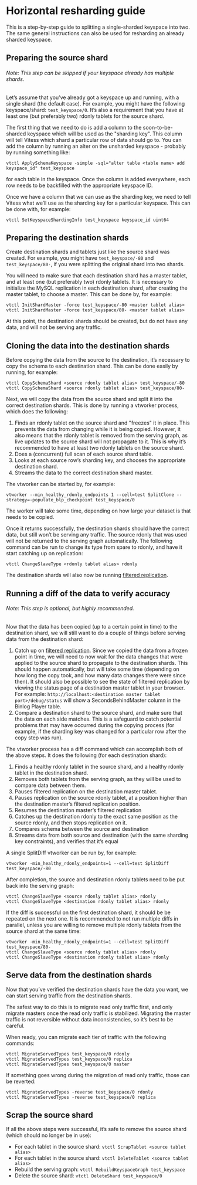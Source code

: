 # Horizontal resharding guide

This is a step-by-step guide to splitting a single-sharded keyspace into two. The same general instructions can also be used for resharding an already sharded keyspace.

## Preparing the source shard
###### Note: This step can be skipped if your keyspace already has multiple shards.

Let’s assume that you’ve already got a keyspace up and running, with a single shard (the default case). For example, you might have the following keyspace/shard: `test_keyspace/0`. It’s also a requirement that you have at least one (but preferably two) rdonly tablets for the source shard.

The first thing that we need to do is add a column to the soon-to-be-sharded keyspace which will be used as the "sharding key". This column will tell Vitess which shard a particular row of data should go to. You can add the column by running an alter on the unsharded keyspace - probably by running something like:

`vtctl ApplySchemaKeyspace -simple -sql="alter table <table name> add keyspace_id" test_keyspace`

for each table in the keyspace. Once the column is added everywhere, each row needs to be backfilled with the appropriate keyspace ID.

Once we have a column that we can use as the sharding key, we need to tell Vitess what we’ll use as the sharding key for a particular keyspace. This can be done with, for example:

`vtctl SetKeyspaceShardingInfo test_keyspace keyspace_id uint64`

## Preparing the destination shards

Create destination shards and tablets just like the source shard was created. For example, you might have `test_keyspace/-80` and `test_keyspace/80-`, if you were splitting the original shard into two shards.

You will need to make sure that each destination shard has a master tablet, and at least one (but preferably two) rdonly tablets. It is necessary to initialize the MySQL replication in each destination shard, after creating the master tablet, to choose a master. This can be done by, for example:

```
vtctl InitShardMaster -force test_keyspace/-80 <master tablet alias>
vtctl InitShardMaster -force test_keyspace/80- <master tablet alias>
```

At this point, the destination shards should be created, but do not have any data, and will not be serving any traffic.

## Cloning the data into the destination shards

Before copying the data from the source to the destination, it’s necessary to copy the schema to each destination shard. This can be done easily by running, for example:

```
vtctl CopySchemaShard <source rdonly tablet alias> test_keyspace/-80
vtctl CopySchemaShard <source rdonly tablet alias> test_keyspace/80-
```

Next, we will copy the data from the source shard and split it into the correct destination shards. This is done by running a vtworker process, which does the following:

1. Finds an rdonly tablet on the source shard and "freezes" it in place. This prevents the data from changing while it is being copied. However, it also means that the rdonly tablet is removed from the serving graph, as live updates to the source shard will not propagate to it. This is why it’s recommended to have at least two rdonly tablets on the source shard.
2. Does a (concurrent) full scan of each source shard table.
3. Looks at each source row’s sharding key, and chooses the appropriate destination shard.
4. Streams the data to the correct destination shard master.

The vtworker can be started by, for example:

```
vtworker --min_healthy_rdonly_endpoints 1 --cell=test SplitClone --strategy=-populate_blp_checkpoint test_keyspace/0
```

The worker will take some time, depending on how large your dataset is that needs to be copied.

Once it returns successfully, the destination shards should have the correct data, but still won’t be serving any traffic. The source rdonly that was used will not be returned to the serving graph automatically. The following command can be run to change its type from spare to rdonly, and have it start catching up on replication:

`vtctl ChangeSlaveType <rdonly tablet alias> rdonly`

The destination shards will also now be running [filtered replication](Resharding.md#filtered-replication).

## Running a diff of the data to verify accuracy

###### Note: This step is optional, but highly recommended.

Now that the data has been copied (up to a certain point in time) to the destination shard, we will still want to do a couple of things before serving data from the destination shard:

1. Catch up on [filtered replication](Resharding.md#filtered-replication). Since we copied the data from a frozen point in time, we will need to now wait for the data changes that were applied to the source shard to propagate to the destination shards. This should happen automatically, but will take some time (depending on how long the copy took, and how many data changes there were since then). It should also be possible to see the state of filtered replication by viewing the status page of a destination master tablet in your browser. For example: `http://localhost:<destination master tablet port>/debug/status` will show a SecondsBehindMaster column in the Binlog Player table.
2. Compare a destination shard to the source shard, and make sure that the data on each side matches. This is a safeguard to catch potential problems that may have occurred during the copying process (for example, if the sharding key was changed for a particular row after the copy step was run).

The vtworker process has a diff command which can accomplish both of the above steps. It does the following (for each destination shard):

1. Finds a healthy rdonly tablet in the source shard, and a healthy rdonly tablet in the destination shard.
2. Removes both tablets from the serving graph, as they will be used to compare data between them.
3. Pauses filtered replication on the destination master tablet.
4. Pauses replication on the source rdonly tablet, at a position higher than the destination master’s filtered replication position.
5. Resumes the destination master’s filtered replication
6. Catches up the destination rdonly to the exact same position as the source rdonly, and then stops replication on it.
7. Compares schema between the source and destination
8. Streams data from both source and destination (with the same sharding key constraints), and verifies that it’s equal

A single SplitDiff vtworker can be run by, for example:

`vtworker -min_healthy_rdonly_endpoints=1 --cell=test SplitDiff test_keyspace/-80`

After completion, the source and destination rdonly tablets need to be put back into the serving graph:

```
vtctl ChangeSlaveType <source rdonly tablet alias> rdonly
vtctl ChangeSlaveType <destination rdonly tablet alias> rdonly
```

If the diff is successful on the first destination shard, it should be be repeated on the next one. It is recommended to not run multiple diffs in parallel, unless you are willing to remove multiple rdonly tablets from the source shard at the same time:

```
vtworker -min_healthy_rdonly_endpoints=1 --cell=test SplitDiff test_keyspace/80-
vtctl ChangeSlaveType <source rdonly tablet alias> rdonly
vtctl ChangeSlaveType <destination rdonly tablet alias> rdonly
```

## Serve data from the destination shards

Now that you’ve verified the destination shards have the data you want, we can start serving traffic from the destination shards.

The safest way to do this is to migrate read only traffic first, and only migrate masters once the read only traffic is stabilized. Migrating the master traffic is not reversible without data inconsistencies, so it’s best to be careful.

When ready, you can migrate each tier of traffic with the following commands:

```
vtctl MigrateServedTypes test_keyspace/0 rdonly
vtctl MigrateServedTypes test_keyspace/0 replica
vtctl MigrateServedTypes test_keyspace/0 master
```

If something goes wrong during the migration of read only traffic, those can be reverted:

```
vtctl MigrateServedTypes -reverse test_keyspace/0 rdonly
vtctl MigrateServedTypes -reverse test_keyspace/0 replica
```

## Scrap the source shard

If all the above steps were successful, it’s safe to remove the source shard (which should no longer be in use):

* For each tablet in the source shard: `vtctl ScrapTablet <source tablet alias>`
* For each tablet in the source shard: `vtctl DeleteTablet <source tablet alias>`
* Rebuild the serving graph: `vtctl RebuildKeyspaceGraph test_keyspace`
* Delete the source shard: `vtctl DeleteShard test_keyspace/0`
